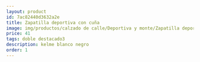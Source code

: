 ```yaml
---
layout: product
id: 7ac82440d3632a2e
title: Zapatilla deportiva con cuña
image: img/productos/calzado de calle/Deportiva y monte/Zapatilla deportiva con cuña=41=doble destacado3=kelme blanco negro.webp
price: 41
tags: doble destacado3
description: kelme blanco negro
order: 1
---
```

